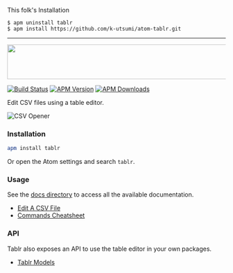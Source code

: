 This folk's Installation

```
$ apm uninstall tablr
$ apm install https://github.com/k-utsumi/atom-tablr.git
```


---

<img src='http://abe33.github.io/atom-tablr/logo.svg' width='858' height='80'>

[![Build Status](https://travis-ci.org/abe33/atom-tablr.svg?branch=master)](https://travis-ci.org/abe33/atom-tablr)
[![APM Version](https://img.shields.io/apm/v/tablr.svg)](https://atom.io/packages/tablr)
[![APM Downloads](https://img.shields.io/apm/dm/tablr.svg)](https://atom.io/packages/tablr)


Edit CSV files using a table editor.

![CSV Opener](http://abe33.github.io/atom-tablr/tablr.gif)

### Installation

```sh
apm install tablr
```

Or open the Atom settings and search `tablr`.

### Usage

See the [docs directory](https://github.com/abe33/atom-tablr/tree/master/docs) to access all the available documentation.

- [Edit A CSV File](https://github.com/abe33/atom-tablr/tree/master/docs/csv-edit.md)
- [Commands Cheatsheet](https://github.com/abe33/atom-tablr/tree/master/docs/cheatsheet.md)

### API

Tablr also exposes an API to use the table editor in your own packages.

- [Tablr Models](https://github.com/abe33/atom-tablr/tree/master/docs/tablr-api.md)
